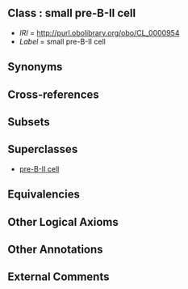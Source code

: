 
## Class : small pre-B-II cell

 * *IRI* = http://purl.obolibrary.org/obo/CL_0000954
 * *Label* = small pre-B-II cell

## Synonyms


## Cross-references


## Subsets


## Superclasses

 * [pre-B-II cell](../../CL/55/CL_0000955.md)

## Equivalencies


## Other Logical Axioms


## Other Annotations


## External Comments

